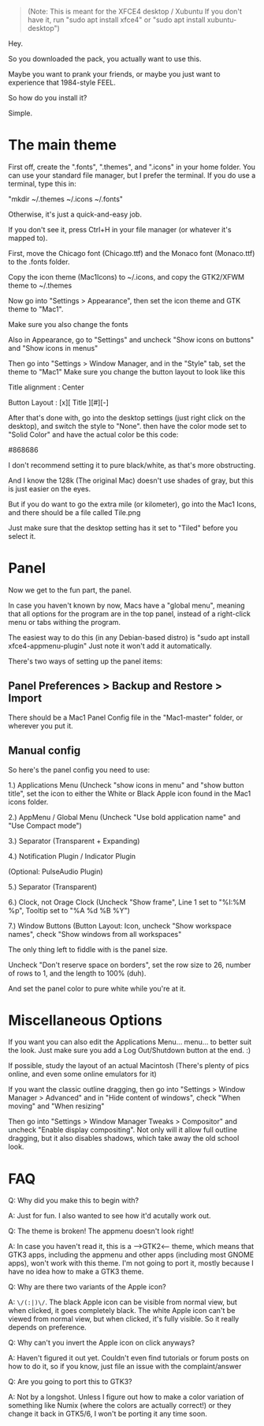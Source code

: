 >(Note: This is meant for the XFCE4 desktop / Xubuntu
>If you don't have it, run "sudo apt install xfce4" or
>"sudo apt install xubuntu-desktop")
>
Hey.

So you downloaded the pack, you actually want to use this.

Maybe you want to prank your friends, or maybe you just want to experience that 1984-style FEEL.

So how do you install it?

Simple.

# The main theme

First off, create the ".fonts", ".themes", and ".icons" in your home folder.
You can use your standard file manager, but I prefer the terminal.
If you do use a terminal, type this in:

"mkdir ~/.themes ~/.icons ~/.fonts"

Otherwise, it's just a quick-and-easy job.

If you don't see it, press Ctrl+H in your file manager (or whatever it's mapped to).

First, move the Chicago font (Chicago.ttf) and the Monaco font (Monaco.ttf) to the .fonts folder.

Copy the icon theme (Mac1Icons) to ~/.icons, and copy the GTK2/XFWM theme to ~/.themes

Now go into "Settings > Appearance", then set the icon theme and GTK theme to "Mac1".

Make sure you also change the fonts

Also in Appearance, go to "Settings" and uncheck "Show icons on buttons" and "Show icons in menus"

Then go into "Settings > Window Manager, and in the "Style" tab, set the theme to "Mac1"
Make sure you change the button layout to look like this

Title alignment : Center

Button Layout : [x][	Title	][#][-]

After that's done with, go into the desktop settings (just right click on the desktop), and switch the style to "None".
then have the color mode set to "Solid Color" and have the actual color be this code:

\#868686

I don't recommend setting it to pure black/white, as that's more obstructing.

And I know the 128k (The original Mac) doesn't use shades of gray, but this is just easier on the eyes.

But if you do want to go the extra mile \(or kilometer), go into the Mac1 Icons, and there should be a file called Tile.png

Just make sure that the desktop setting has it set to "Tiled" before you select it.


# Panel

Now we get to the fun part, the panel.

In case you haven't known by now, Macs have a "global menu", meaning that all options for the program are in the top panel, instead 
of a right-click menu or tabs withing the program.

The easiest way to do this (in any Debian-based distro) is "sudo apt install xfce4-appmenu-plugin"
Just note it won't add it automatically.


There's two ways of setting up the panel items:

## Panel Preferences > Backup and Restore > Import

There should be a Mac1 Panel Config file in the "Mac1-master" folder, or wherever you put it.

## Manual config

So here's the panel config you need to use:

1.) Applications Menu (Uncheck "show icons in menu" and "show button title", set the icon to either the White or Black Apple icon
found in the Mac1 icons folder.

2.) AppMenu / Global Menu (Uncheck "Use bold application name" and "Use Compact mode")

3.) Separator (Transparent + Expanding)

4.) Notification Plugin / Indicator Plugin

(Optional: PulseAudio Plugin)

5.) Separator (Transparent)

6.) Clock, not Orage Clock (Uncheck "Show frame", Line 1 set to "%I:%M %p", Tooltip set to "%A %d %B %Y")

7.) Window Buttons (Button Layout: Icon, uncheck "Show workspace names", check "Show windows from all workspaces"

The only thing left to fiddle with is the panel size.

Uncheck "Don't reserve space on borders", set the row size to 26, number of rows to 1, and the length to 100% (duh).

And set the panel color to pure white while you're at it.

# Miscellaneous Options

If you want you can also edit the Applications Menu... menu... to better suit the look.  Just make sure you add a Log Out/Shutdown
button at the end. :)

If possible, study the layout of an actual Macintosh (There's plenty of pics online, and even some online emulators for it)

If you want the classic outline dragging, then go into "Settings > Window Manager > Advanced" and in "Hide content of windows",
check "When moving" and "When resizing"

Then go into "Settings > Window Manager Tweaks > Compositor" and uncheck "Enable display compositing".  Not only will it allow
full outline dragging, but it also disables shadows, which take away the old school look.



# FAQ

Q: Why did you make this to begin with?

A: Just for fun.  I also wanted to see how it'd acutally work out.


Q: The theme is broken!  The appmenu doesn't look right!

A: In case you haven't read it, this is a -->GTK2<-- theme, which means that GTK3 apps, including the appmenu and other apps (including most GNOME apps), won't
work with this theme.  I'm not going to port it, mostly because I have no idea how to make a GTK3 theme.


Q: Why are there two variants of the Apple icon?

A: `\/(:|)\/`. The black Apple icon can be visible from normal view, but when clicked, it goes completely black. The white Apple 
icon can't be viewed from normal view, but when clicked, it's fully visible. So it really depends on preference.


Q: Why can't you invert the Apple icon on click anyways?

A: Haven't figured it out yet.  Couldn't even find tutorials or forum posts on how to do it, so if you know, just file an issue with the complaint/answer


Q: Are you going to port this to GTK3?

A: Not by a longshot.  Unless I figure out how to make a color variation of something like Numix \(where the colors are actually correct!) or they change it back in GTK5/6, I won't be porting it any time soon.
